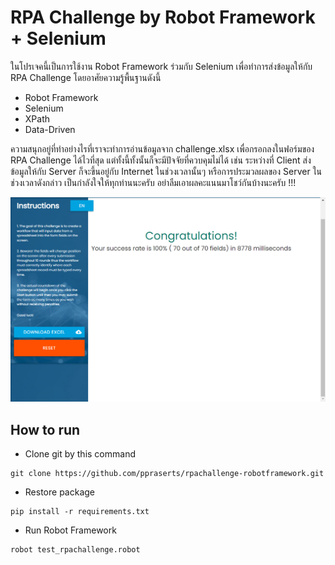 # RPA Challenge by Robot Framework + Selenium

ในโปรเจคนี้เป็นการใช้งาน Robot Framework ร่วมกับ Selenium เพื่อทำการส่งข้อมูลให้กับ RPA Challenge โดยอาศัยความรู้พื้นฐานดังนี้
* Robot Framework
* Selenium
* XPath
* Data-Driven

ความสนุกอยู่ที่ทำอย่างไรที่เราจะทำการอ่านข้อมูลจาก challenge.xlsx เพื่อกรอกลงในฟอร์มของ RPA Challenge ได้ไวที่สุด แต่ทั้งนี้ทั้งนั้นก็จะมีปัจจัยที่ควบคุมไม่ได้ เช่น ระหว่างที่ Client ส่งข้อมูลให้กับ Server ก็จะขึ้นอยู่กับ Internet ในช่วงเวลานั้นๆ หรือการประมวลผลของ Server ในช่วงเวลาดังกล่าว เป็นกำลังใจให้ทุกท่านนะครับ อย่าลืมเอาผลคะแนนมาโชว์กันบ้างนะครับ !!!

![Score](score.png)

## How to run
* Clone git by this command
```
git clone https://github.com/ppraserts/rpachallenge-robotframework.git
```
* Restore package
```
pip install -r requirements.txt
```
* Run Robot Framework
```
robot test_rpachallenge.robot  
```